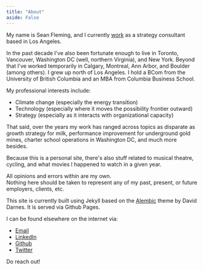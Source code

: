 ```yaml
---
title: "About"
aside: False
---
```


My name is Sean Fleming, and I currently [work](https://www.linkedin.com/in/smflem) as a strategy consultant based in Los Angeles.

In the past decade I've also been fortunate enough to live in Toronto, Vancouver, Washington DC (well, northern Virginia), and New York. Beyond that I've worked temporarily in Calgary, Montreal, Ann Arbor, and Boulder (among others). I grew up north of Los Angeles. I hold a BCom from the University of British Columbia and an MBA from Columbia Business School.

My professional interests include:
- Climate change (especially the energy transition)
- Technology (especially where it moves the possibility frontier outward)
- Strategy (especially as it interacts with organizational capacity)

That said, over the years my work has ranged across topics as disparate as growth strategy for milk, performance improvement for underground gold mines, charter school operations in Washington DC, and much more besides.

Because this is a personal site, there's also stuff related to musical theatre, cycling, and what movies I happened to watch in a given year.

All opinions and errors within are my own.<br>
Nothing here should be taken to represent any of my past, present, or future employers, clients, etc.

This site is currently built using Jekyll based on the [Alembic](https://github.com/daviddarnes/alembic) theme by David Darnes. It is served via Github Pages.

I can be found elsewhere on the internet via:
- [Email](mailto:smfleming22@gmail.com)
- [LinkedIn](https://www.linkedin.com/in/smflem)<br>
- [Github](https://github.com/smflem)<br>
- [Twitter](https://twitter.com/smflem)<br>

Do reach out!
